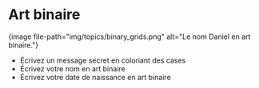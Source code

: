 # Art binaire

{image file-path="img/topics/binary_grids.png" alt="Le nom Daniel en art binaire."}

- Écrivez un message secret en coloriant des cases
- Écrivez votre nom en art binaire
- Écrivez votre date de naissance en art binaire
